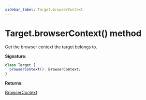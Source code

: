 ```yaml
---
sidebar_label: Target.browserContext
---
```


# Target.browserContext() method

Get the browser context the target belongs to.

**Signature:**

```typescript
class Target {
  browserContext(): BrowserContext;
}
```

**Returns:**

[BrowserContext](./puppeteer.browsercontext.md)
